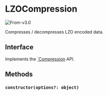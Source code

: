 # LZOCompression

<p class="badges">
  <img src="https://img.shields.io/badge/From-v2.3-blue.svg?style=flat-square" alt="From-v3.0" />
</p>

Compresses / decompresses LZO encoded data.

## Interface

Implements the [`Compression](./compression) API.

## Methods

### `constructor(options?: object)`
